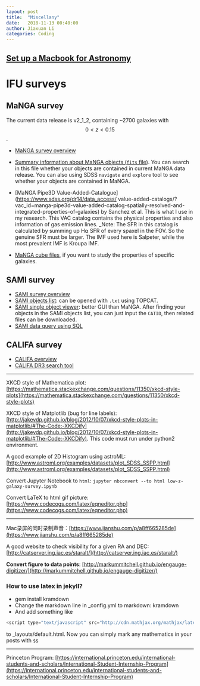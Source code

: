 ```yaml
---
layout: post
title:  "Miscellany"
date:   2018-11-13 00:40:00
author: Jiaxuan Li
categories: Coding
---
```


## [Set up a Macbook for Astronomy](https://github.com/AstroJacobLi/astro-ph/wiki/Macbook-for-Astronomy)

# IFU surveys
## MaNGA survey
The current data release is v2_1_2, containing ~2700 galaxies with $$0<z<0.15$$.

- [MaNGA survey overview](https://www.sdss.org/dr13/manga/)

- [Summary information about MaNGA objects (`fits` file)](https://data.sdss.org/sas/dr14/manga/spectro/redux/v2_1_2/drpall-v2_1_2.fits). You can search in this file whether your objects are contained in current MaNGA data release. You can also using SDSS `navigate` and `explore` tool to see whether your objects are contained in MaNGA.

- [MaNGA Pipe3D Value-Added-Catalogue](https://www.sdss.org/dr14/data_access/
value-added-catalogs/?vac_id=manga-pipe3d-value-added-catalog-spatially-resolved-and-integrated-properties-of-galaxies) by Sanchez et al. This is what I use in my research. This VAC catalog contains the physical properties and also information of gas emission lines. _Note: The SFR in this catalog is calculated by summing up H⍺ SFR of every spaxel in the FOV. So the genuine SFR must be larger. The IMF used here is Salpeter, while the most prevalent IMF is Kroupa IMF.

- [MaNGA cube files](https://data.sdss.org/sas/dr14/manga/spectro/pipe3d/v2_1_2/2.1.2/), if you want to study the properties of specific galaxies.

## SAMI survey
- [SAMI survey overview](https://sami-survey.org)
- [SAMI objects list](https://sami-survey.org/system/files/attachments/403/sami_sel_20140413_v1.9_publiclist): can be opened with `.txt` using TOPCAT. 
- [SAMI single object viewer](https://datacentral.org.au/services/sov/): better GUI than MaNGA. After finding your objects in the SAMI objects list, you can just input the `CATID`, then related files can be downloaded.
- [SAMI data query using SQL](https://datacentral.org.au/services/query/)

## CALIFA survey
- [CALIFA overview](http://califa.caha.es)
- [CALIFA DR3 search tool](http://www.caha.es/CALIFA/public_html/?q=content/califa-3rd-data-release-searching-tool-mac-users)


***


XKCD style of Mathematica plot: [https://mathematica.stackexchange.com/questions/11350/xkcd-style-plots](https://mathematica.stackexchange.com/questions/11350/xkcd-style-plots)

XKCD style of Matplotlib (bug for line labels): [http://jakevdp.github.io/blog/2012/10/07/xkcd-style-plots-in-matplotlib/#The-Code:-XKCDify](http://jakevdp.github.io/blog/2012/10/07/xkcd-style-plots-in-matplotlib/#The-Code:-XKCDify). This code must run under python2 environment.

A good example of 2D Histogram using astroML: [http://www.astroml.org/examples/datasets/plot_SDSS_SSPP.html](http://www.astroml.org/examples/datasets/plot_SDSS_SSPP.html)

Convert Jupyter Notebook to `html`: `jupyter nbconvert --to html low-z-galaxy-survey.ipynb `

Convert LaTeX to html gif picture: [https://www.codecogs.com/latex/eqneditor.php](https://www.codecogs.com/latex/eqneditor.php)
****
Mac录屏的同时录制声音：[https://www.jianshu.com/p/a8ff665285de](https://www.jianshu.com/p/a8ff665285de)

A good website to check visibility for a given RA and DEC: [http://catserver.ing.iac.es/staralt/](http://catserver.ing.iac.es/staralt/)

**Convert figure to data points**: [http://markummitchell.github.io/engauge-digitizer/](http://markummitchell.github.io/engauge-digitizer/)


### How to use latex in jekyll?
- gem install kramdown
- Change the markdown line in _config.yml to markdown: kramdown
- And add something like

```javascript
<script type="text/javascript" src="http://cdn.mathjax.org/mathjax/latest/MathJax.js?config=TeX-AMS-MML_HTMLorMML"></script>
```
to _layouts/default.html. Now you can simply mark any mathematics in your posts with `$$`

***

Princeton Program: [https://international.princeton.edu/international-students-and-scholars/International-Student-Internship-Program](https://international.princeton.edu/international-students-and-scholars/International-Student-Internship-Program)